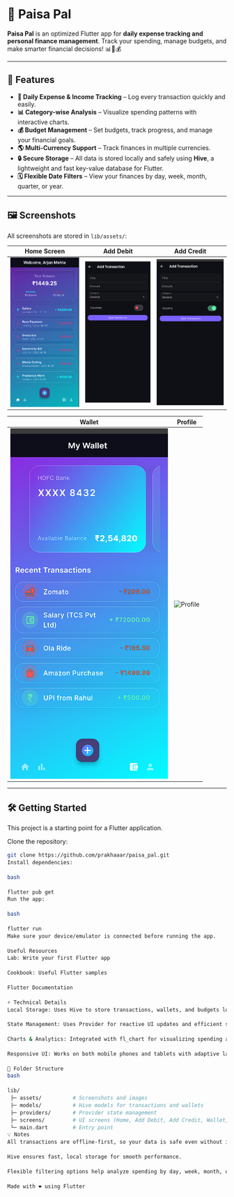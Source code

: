 

# 💸 Paisa Pal

**Paisa Pal** is an optimized Flutter app for **daily expense tracking and personal finance management**. Track your spending, manage budgets, and make smarter financial decisions! 📊📱💰

---

## 🚀 Features

- **📝 Daily Expense & Income Tracking** – Log every transaction quickly and easily.
- **📊 Category-wise Analysis** – Visualize spending patterns with interactive charts.
- **💰 Budget Management** – Set budgets, track progress, and manage your financial goals.
- **🌎 Multi-Currency Support** – Track finances in multiple currencies.
- **🔒 Secure Storage** – All data is stored locally and safely using **Hive**, a lightweight and fast key-value database for Flutter.
- **🗓 Flexible Date Filters** – View your finances by day, week, month, quarter, or year.

---

## 🖼 Screenshots

All screenshots are stored in `lib/assets/`:

| Home Screen | Add Debit | Add Credit |
|-------------|-----------|------------|
| ![Home Screen](paisapal/lib/assests/home.png) | ![Add Debit](paisapal/lib/assests/debit.png) | ![Add Credit](paisapal/lib/assests/credit.png) |

| Wallet | Profile |
|--------|---------|
| ![Wallet](paisapal/lib/assests/wallet.png) | ![Profile](paisapal/lib/profile.png) |

---

## 🛠️ Getting Started

This project is a starting point for a Flutter application.  

Clone the repository:

```bash
git clone https://github.com/prakhaaar/paisa_pal.git
Install dependencies:

bash

flutter pub get
Run the app:

bash

flutter run
Make sure your device/emulator is connected before running the app.

Useful Resources
Lab: Write your first Flutter app

Cookbook: Useful Flutter samples

Flutter Documentation

⚡ Technical Details
Local Storage: Uses Hive to store transactions, wallets, and budgets locally for fast access and offline functionality.

State Management: Uses Provider for reactive UI updates and efficient state management.

Charts & Analytics: Integrated with fl_chart for visualizing spending and income trends.

Responsive UI: Works on both mobile phones and tablets with adaptive layouts.

📂 Folder Structure
bash

lib/
 ├─ assets/          # Screenshots and images
 ├─ models/          # Hive models for transactions and wallets
 ├─ providers/       # Provider state management
 ├─ screens/         # UI screens (Home, Add Debit, Add Credit, Wallet, Profile)
 └─ main.dart        # Entry point
💡 Notes
All transactions are offline-first, so your data is safe even without internet.

Hive ensures fast, local storage for smooth performance.

Flexible filtering options help analyze spending by day, week, month, or year.

Made with ❤️ using Flutter
